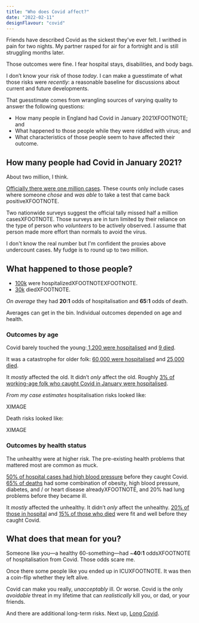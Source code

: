 ```yaml
---
title: "Who does Covid affect?"
date: "2022-02-11"
designFlavour: "covid"
---
```


Friends have described Covid as the sickest they’ve ever felt. I writhed in pain for two nights. My partner rasped for air for a fortnight and is still struggling months later.

Those outcomes were fine. I fear hospital stays, disabilities, and body bags.

I don’t know your risk of those _today_. I can make a guesstimate of what those risks were _recently_: a reasonable baseline for discussions about current and future developments.

That guesstimate comes from wrangling sources of varying quality to answer the following questions:

-   How many people in England had Covid in January 2021XFOOTNOTE; and
-   What happened to those people while they were riddled with virus; and
-   What characteristics of those people seem to have affected their outcome.

## How many people had Covid in January 2021?

About two million, I think.

[Officially there were one million cases](https://coronavirus.data.gov.uk/details/cases?areaType=nation&areaName=England). These counts only include cases where someone _chose_ and _was able_ to take a test that came back positiveXFOOTNOTE.

Two nationwide surveys suggest the official tally missed half a million casesXFOOTNOTE. Those surveys are in turn limited by their reliance on the type of person who _volunteers_ to be actively observed. I assume that person made more effort than normals to avoid the virus.

I don't know the real number but I'm confident the proxies above undercount cases. My fudge is to round up to two million.

## What happened to those people?

-   [100k](https://www.england.nhs.uk/statistics/statistical-work-areas/uec-sitrep/urgent-and-emergency-care-daily-situation-reports-2020-21/) were hospitalizedXFOOTNOTEXFOOTNOTE.
-   [30k](https://coronavirus.data.gov.uk/details/deaths?areaType=nation&areaName=England) diedXFOOTNOTE.

_On average_ they had **20:1** odds of hospitalisation and **65:1** odds of death.

Averages can get in the bin. Individual outcomes depended on age and health.

### Outcomes by age

Covid barely touched the young:[ 1,200 were hospitalised](https://docs.google.com/spreadsheets/d/1wjucMoNfyz8ZnpGzA6RyaCm4fBnUb89d666k77uEWuc/edit#gid=1542892020) and [9 died](https://docs.google.com/spreadsheets/d/1wjucMoNfyz8ZnpGzA6RyaCm4fBnUb89d666k77uEWuc/edit#gid=1542892020).

It was a catastrophe for older folk: [60,000 were hospitalised](https://docs.google.com/spreadsheets/d/1wjucMoNfyz8ZnpGzA6RyaCm4fBnUb89d666k77uEWuc/edit#gid=1542892020) and [25,000 died](https://docs.google.com/spreadsheets/d/1G9dwVXfqBXUps0f69g5dn3XN2CeDEObHidk0cAaVo8s/edit?usp=sharing).

It _mostly_ affected the old. It didn’t _only_ affect the old. Roughly [3% of working-age folk who caught Covid in January were hospitalised](https://docs.google.com/spreadsheets/d/1wjucMoNfyz8ZnpGzA6RyaCm4fBnUb89d666k77uEWuc/edit#gid=1542892020).

_From my case estimates_ hospitalisation risks looked like:

XIMAGE

Death risks looked like:

XIMAGE

### Outcomes by health status

The unhealthy were at higher risk. The pre-existing health problems that mattered most are common as muck.

[50% of hospital cases had high blood pressure](https://www.bmj.com/content/372/bmj.n693#T1) before they caught Covid. [65% of deaths](https://docs.google.com/spreadsheets/d/1XqkvCoyQDNHQtm7Ez7bdpcDxAm0WMWttfcWGXA6SyM8/edit#gid=0) had some combination of obesity, high blood pressure, diabetes, and / or heart disease alreadyXFOOTNOTE, and 20% had lung problems before they became ill.

It _mostly_ affected the unhealthy. It didn’t _only_ affect the unhealthy. [20% of those in hospital](https://www.bmj.com/content/369/bmj.m1985#T1) and [15% of those who died](https://docs.google.com/spreadsheets/d/1XqkvCoyQDNHQtm7Ez7bdpcDxAm0WMWttfcWGXA6SyM8/edit#gid=0) were fit and well before they caught Covid.

## What does that mean for you?

Someone like you—a healthy 60-something—had ~**40:1** oddsXFOOTNOTE of hospitalisation from Covid. Those odds scare me.

Once there some people like you ended up in ICUXFOOTNOTE. It was then a coin-flip whether they left alive.

Covid can make you really, _unacceptably_ ill. Or worse. Covid is the only _avoidable_ threat in my lifetime that can _realistically_ kill you, or dad, or your friends.

And there are additional long-term risks. Next up, [Long Covid](longCovid).

